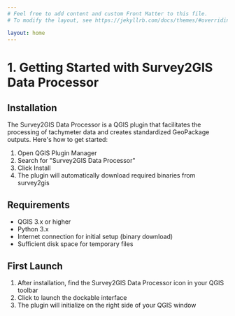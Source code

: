 ```yaml
---
# Feel free to add content and custom Front Matter to this file.
# To modify the layout, see https://jekyllrb.com/docs/themes/#overriding-theme-defaults

layout: home
---
```


# 1. Getting Started with Survey2GIS Data Processor

## Installation

The Survey2GIS Data Processor is a QGIS plugin that facilitates the processing of tachymeter data and creates standardized GeoPackage outputs. Here's how to get started:

1. Open QGIS Plugin Manager
2. Search for "Survey2GIS Data Processor"
3. Click Install
4. The plugin will automatically download required binaries from survey2gis

## Requirements

- QGIS 3.x or higher
- Python 3.x
- Internet connection for initial setup (binary download)
- Sufficient disk space for temporary files

## First Launch

1. After installation, find the Survey2GIS Data Processor icon in your QGIS toolbar
2. Click to launch the dockable interface
3. The plugin will initialize on the right side of your QGIS window